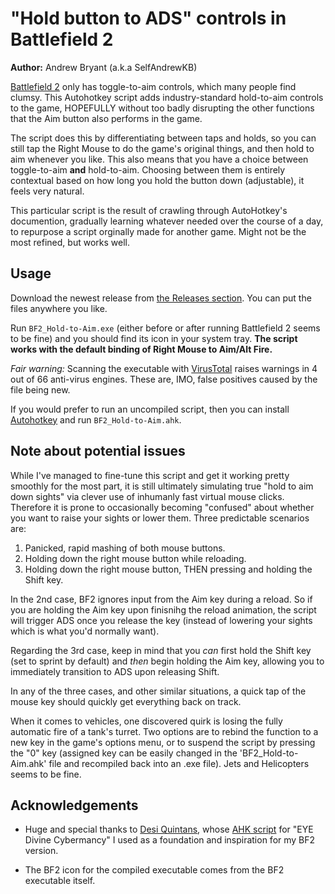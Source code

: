 # "Hold button to ADS" controls in Battlefield 2

**Author:** Andrew Bryant (a.k.a SelfAndrewKB)

[Battlefield 2](https://en.wikipedia.org/wiki/Battlefield_2) only has toggle-to-aim controls, which many people find clumsy. This Autohotkey script adds industry-standard hold-to-aim controls to the game, HOPEFULLY without too badly disrupting the other functions that the Aim button also performs in the game. 

The script does this by differentiating between taps and holds, so you can still tap the Right Mouse to do the game's original things, and then hold to aim whenever you like. This also means that you have a choice between toggle-to-aim **and** hold-to-aim. Choosing between them is entirely contextual based on how long you hold the button down (adjustable), it feels very natural.

This particular script is the result of crawling through AutoHotkey's documention, gradually learning whatever needed over the course of a day, to repurpose a script orginally made for another game. Might not be the most refined, but works well.



## Usage

Download the newest release from [the Releases section](https://github.com/selfAndrewKB/battlefield2-holdaim/releases/). You can put the files anywhere you like.

Run `BF2_Hold-to-Aim.exe` (either before or after running Battlefield 2 seems to be fine) and you should find its icon in your system tray. **The script works with the default binding of Right Mouse to Aim/Alt Fire.**

_Fair warning:_ Scanning the executable with [VirusTotal](https://www.virustotal.com) raises warnings in 4 out of 66 anti-virus engines. These are, IMO, false positives caused by the file being new. 

If you would prefer to run an uncompiled script, then you can install [Autohotkey](https://www.autohotkey.com/) and run `BF2_Hold-to-Aim.ahk`.



## Note about potential issues

While I've managed to fine-tune this script and get it working pretty smoothly for the most part, it is still ultimately simulating true "hold to aim down sights" via clever use of inhumanly fast virtual mouse clicks.
Therefore it is prone to occasionally becoming "confused" about whether you want to raise your sights or lower them. Three predictable scenarios are: 
1) Panicked, rapid mashing of both mouse buttons.
2) Holding down the right mouse button while reloading.
3) Holding down the right mouse button, THEN pressing and holding the Shift key.

In the 2nd case, BF2 ignores input from the Aim key during a reload. So if you are holding the Aim key upon finisnihg the reload animation, the script will trigger ADS once you release the key (instead of lowering your sights which is what you'd normally want).

Regarding the 3rd case, keep in mind that you *can* first hold the Shift key (set to sprint by default) and *then* begin holding the Aim key, allowing you to immediately transition to ADS upon releasing Shift.

In any of the three cases, and other similar situations, a quick tap of the mouse key should quickly get everything back on track. 

When it comes to vehicles, one discovered quirk is losing the fully automatic fire of a tank's turret. Two options are to rebind the function to a new key in the game's options menu, or to suspend the script by pressing the "0" key (assigned key can be easily changed in the 'BF2_Hold-to-Aim.ahk' file and recompiled back into an .exe file). Jets and Helicopters seems to be fine.


## Acknowledgements

- Huge and special thanks to [Desi Quintans](http://www.desiquintans.com), whose [AHK script](https://github.com/DesiQuintans/eye-holdaim) for "EYE Divine Cybermancy" I used as a foundation and inspiration for my BF2 version.

- The BF2 icon for the compiled executable comes from the BF2 executable itself.
